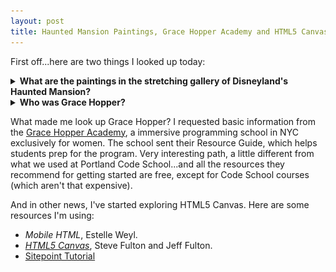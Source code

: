 ```yaml
---
layout: post
title: Haunted Mansion Paintings, Grace Hopper Academy and HTML5 Canvas
---
```

First off...here are two things I looked up today:

<details>
  <summary><strong>What are the paintings in the stretching gallery of Disneyland's Haunted Mansion?</strong></summary>
  <figure><img src="../images/secrets_stretch_davis.jpg" alt="hauntedMansionGallery" class="hauntedMansionGallery" target="_blank">
    <figcaption>From <a href="http://www.doombuggies.com/secrets_foyer.php">Secrets of the Haunted Mansion: The Foyer and Gallery</a></figcaption>
  </figure>
</details>

<details>
  <summary><strong>Who was Grace Hopper?</strong></summary>
  <p><a href="https://en.wikipedia.org/wiki/Grace_Hopper">Wikipedia</a></p>
  </details>

What made me look up Grace Hopper? I requested basic information from the [Grace Hopper Academy](http://gracehopper.com/), a immersive programming school in NYC exclusively for women. The school sent their Resource Guide, which helps students prep for the program. Very interesting path, a little different from what we used at Portland Code School...and all the resources they recommend for getting started are free, except for Code School courses (which aren't that expensive).

And in other news, I've started exploring HTML5 Canvas. Here are some resources I'm using:

* <cite>Mobile HTML</cite>, Estelle Weyl.
* <a href="http://chimera.labs.oreilly.com/books/1234000001654/index.html"><cite>HTML5 Canvas</cite></a>, Steve Fulton and Jeff Fulton.
* [Sitepoint Tutorial](http://www.sitepoint.com/html5-canvas-tutorial-introduction/)


